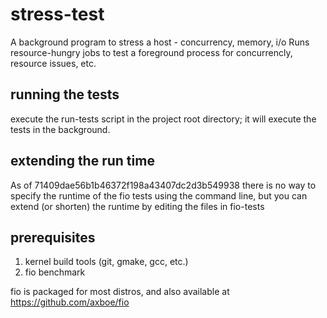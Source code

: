 # stress-test
A background program to stress a host - concurrency, memory, i/o 
Runs resource-hungry jobs to test a foreground process for concurrencly, resource issues, etc.

## running the tests
execute the run-tests script in the project root directory; it will execute the tests in the background.


## extending the run time
As of 71409dae56b1b46372f198a43407dc2d3b549938 there is no way to specify the runtime of the fio tests using the command line, but you can extend (or shorten) the runtime by editing the files in fio-tests

## prerequisites
1. kernel build tools (git, gmake, gcc, etc.)
2. fio benchmark 

fio is packaged for most distros, and also available at https://github.com/axboe/fio
